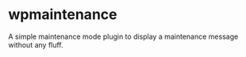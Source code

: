 # wpmaintenance
A simple maintenance mode plugin to display a maintenance message without any fluff.
